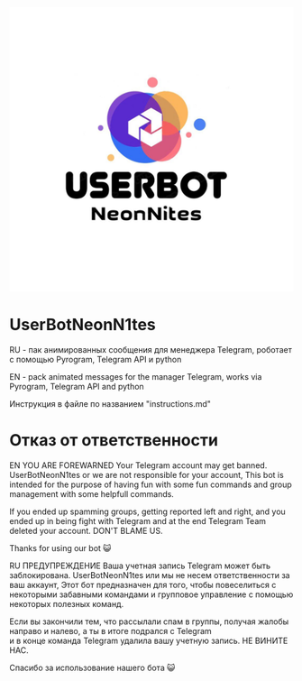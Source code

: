 ![This is an image](https://github.com/NeonN1tes/userbotNeonN1tes/blob/main/IMG_20220306_003728_724.jpg)
# UserBotNeonN1tes
RU - пак  анимированных сообщения для менеджера Telegram, роботает
с помощью Pyrogram, Telegram API и python

EN - pack animated messages for the manager Telegram, works
via Pyrogram, Telegram API and python

Инструкция в файле по названием "instructions.md"

# Отказ от ответственности
EN
       YOU ARE FOREWARNED
Your Telegram account may get banned.   
UserBotNeonN1tes or we are not responsible for your account, 
This bot is intended for the purpose of having fun with some fun commands 
and group management with some helpfull commands.

If  you ended up spamming groups, getting reported left and right, 
and you ended up in being fight with Telegram 
and at the end Telegram Team deleted your account. DON'T BLAME US.

Thanks for using our bot 😺

RU
              ПРЕДУПРЕЖДЕНИЕ
Ваша учетная запись Telegram может быть заблокирована.
UserBotNeonN1tes или мы не несем ответственности за ваш аккаунт,
Этот бот предназначен для того, чтобы повеселиться с некоторыми забавными командами 
и групповое управление с помощью некоторых полезных команд.

Если вы закончили тем, что рассылали спам в группы, получая жалобы направо и налево,
а ты в итоге подрался с Telegram  
и в конце команда Telegram удалила вашу учетную запись. НЕ ВИНИТЕ НАС.

Спасибо за использование нашего бота 😺
